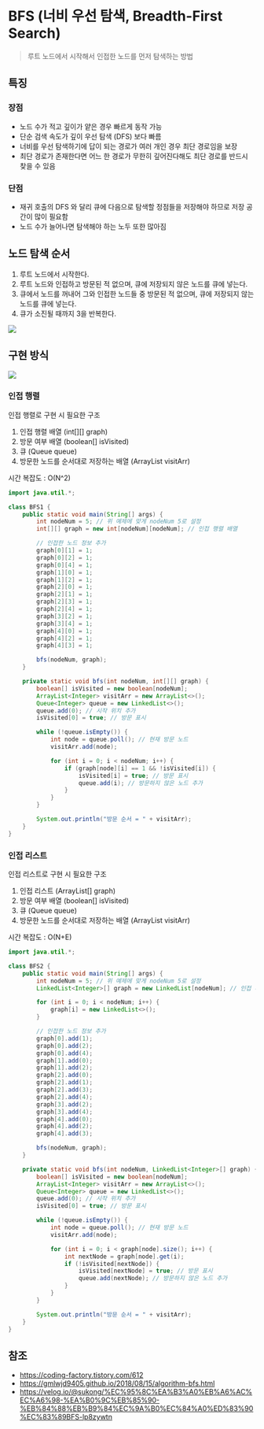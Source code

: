 # BFS (너비 우선 탐색, Breadth-First Search)

> 루트 노드에서 시작해서 인접한 노드를 먼저 탐색하는 방법

## 특징

### 장점

- 노드 수가 적고 깊이가 얕은 경우 빠르게 동작 가능
- 단순 검색 속도가 깊이 우선 탐색 (DFS) 보다 빠름
- 너비를 우선 탐색하기에 답이 되는 경로가 여러 개인 경우 최단 경로임을 보장
- 최단 경로가 존재한다면 어느 한 경로가 무한히 깊어진다해도 최단 경로를 반드시 찾을 수 있음

### 단점

- 재귀 호출의 DFS 와 달리 큐에 다음으로 탐색할 정점들을 저장해야 하므로 저장 공간이 많이 필요함
- 노드 수가 늘어나면 탐색해야 하는 노두 또한 많아짐

## 노드 탐색 순서

1. 루트 노드에서 시작한다.
2. 루트 노드와 인접하고 방문된 적 없으며, 큐에 저장되지 않은 노드를 큐에 넣는다.
3. 큐에서 노드를 꺼내어 그와 인접한 노드들 중 방문된 적 없으며, 큐에 저장되지 않는 노드를 큐에 넣는다.
4. 큐가 소진될 때까지 3을 반복한다.

![](../images/bfs01.png)

## 구현 방식

![](../images/bfs02.png)

### 인접 행렬

인접 행렬로 구현 시 필요한 구조

1. 인접 행렬 배열 (int[][] graph)
2. 방문 여부 배열 (boolean[] isVisited)
3. 큐 (Queue queue)
4. 방문한 노드를 순서대로 저장하는 배열 (ArrayList visitArr)

시간 복잡도 : O(N^2)

```java
import java.util.*;

class BFS1 {
    public static void main(String[] args) {
        int nodeNum = 5; // 위 예제에 맞게 nodeNum 5로 설정
        int[][] graph = new int[nodeNum][nodeNum]; // 인접 행렬 배열

        // 인접한 노드 정보 추가
        graph[0][1] = 1;
        graph[0][2] = 1;
        graph[0][4] = 1;
        graph[1][0] = 1;
        graph[1][2] = 1;
        graph[2][0] = 1;
        graph[2][1] = 1;
        graph[2][3] = 1;
        graph[2][4] = 1;
        graph[3][2] = 1;
        graph[3][4] = 1;
        graph[4][0] = 1;
        graph[4][2] = 1;
        graph[4][3] = 1;

        bfs(nodeNum, graph);
    }

    private static void bfs(int nodeNum, int[][] graph) {
        boolean[] isVisited = new boolean[nodeNum];
        ArrayList<Integer> visitArr = new ArrayList<>();
        Queue<Integer> queue = new LinkedList<>();
        queue.add(0); // 시작 위치 추가
        isVisited[0] = true; // 방문 표시

        while (!queue.isEmpty()) {
            int node = queue.poll(); // 현재 방문 노드
            visitArr.add(node);

            for (int i = 0; i < nodeNum; i++) {
                if (graph[node][i] == 1 && !isVisited[i]) {
                    isVisited[i] = true; // 방문 표시
                    queue.add(i); // 방문하지 않은 노드 추가
                }
            }
        }

        System.out.println("방문 순서 = " + visitArr);
    }
}
```

### 인접 리스트

인접 리스트로 구현 시 필요한 구조
1. 인접 리스트 (ArrayList[] graph)
2. 방문 여부 배열 (boolean[] isVisited)
3. 큐 (Queue queue)
4. 방문한 노드를 순서대로 저장하는 배열 (ArrayList visitArr)

시간 복잡도 : O(N+E)

```java
import java.util.*;

class BFS2 {
    public static void main(String[] args) {
        int nodeNum = 5; // 위 예제에 맞게 nodeNum 5로 설정
        LinkedList<Integer>[] graph = new LinkedList[nodeNum]; // 인접 리스트

        for (int i = 0; i < nodeNum; i++) {
            graph[i] = new LinkedList<>();
        }

        // 인접한 노드 정보 추가
        graph[0].add(1);
        graph[0].add(2);
        graph[0].add(4);
        graph[1].add(0);
        graph[1].add(2);
        graph[2].add(0);
        graph[2].add(1);
        graph[2].add(3);
        graph[2].add(4);
        graph[3].add(2);
        graph[3].add(4);
        graph[4].add(0);
        graph[4].add(2);
        graph[4].add(3);

        bfs(nodeNum, graph);
    }

    private static void bfs(int nodeNum, LinkedList<Integer>[] graph) {
        boolean[] isVisited = new boolean[nodeNum];
        ArrayList<Integer> visitArr = new ArrayList<>();
        Queue<Integer> queue = new LinkedList<>();
        queue.add(0); // 시작 위치 추가
        isVisited[0] = true; // 방문 표시

        while (!queue.isEmpty()) {
            int node = queue.poll(); // 현재 방문 노드
            visitArr.add(node);

            for (int i = 0; i < graph[node].size(); i++) {
                int nextNode = graph[node].get(i);
                if (!isVisited[nextNode]) {
                    isVisited[nextNode] = true; // 방문 표시
                    queue.add(nextNode); // 방문하지 않은 노드 추가
                }
            }
        }

        System.out.println("방문 순서 = " + visitArr);
    }
}
```

## 참조

- https://coding-factory.tistory.com/612
- https://gmlwjd9405.github.io/2018/08/15/algorithm-bfs.html
- https://velog.io/@sukong/%EC%95%8C%EA%B3%A0%EB%A6%AC%EC%A6%98-%EA%B0%9C%EB%85%90-%EB%84%88%EB%B9%84%EC%9A%B0%EC%84%A0%ED%83%90%EC%83%89BFS-lp8zywtn
